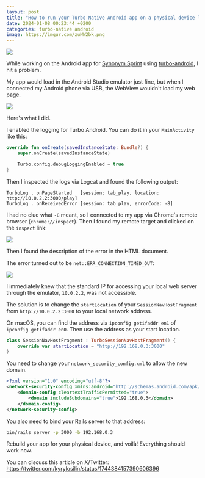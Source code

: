 ```yaml
---
layout: post
title: "How to run your Turbo Native Android app on a physical device locally"
date: 2024-01-08 00:23:44 +0200
categories: turbo-native android
image: https://imgur.com/zuNW2bk.png
---
```


<img src="https://imgur.com/zuNW2bk.png">

While working on the Android app for [Synonym Sprint][synonym-sprint] using
[turbo-android][turbo-android], I hit a problem.

My app would load in the Android Studio emulator just fine, but when I connected
my Android phone via USB, the WebView wouldn't load my web page.

<img src="https://imgur.com/pQHoN24.png">

Here's what I did.

I enabled the logging for Turbo Android. You can do it in your `MainActivity`
like this:

```kotlin
override fun onCreate(savedInstanceState: Bundle?) {
    super.onCreate(savedInstanceState)

    Turbo.config.debugLoggingEnabled = true
}
```

Then I inspected the logs via Logcat and found the following output:

```
TurboLog . onPageStarted   [session: tab_play, location: http://10.0.2.2:3000/play]
TurboLog . onReceivedError [session: tab_play, errorCode: -8]
```

I had no clue what `-8` meant, so I connected to my app via Chrome's remote
browser (`chrome://inspect`). Then I found my remote target and clicked on the
`inspect` link:

<img src="https://imgur.com/nvQ4vLG.png">

Then I found the description of the error in the HTML document.

The error turned out to be `net::ERR_CONNECTION_TIMED_OUT`:

<img src="https://imgur.com/65QSLQr.png">

I immediately knew that the standard IP for accessing your local web server
through the emulator, `10.0.2.2`, was not accessible.

The solution is to change the `startLocation` of your
`SessionNavHostFragment` from `http://10.0.2.2:3000` to your local network
address.

On macOS, you can find the address via `ipconfig getifaddr en1` of `ipconfig
getifaddr en0`. Then use the address as your start location.

```kotlin
class SessionNavHostFragment : TurboSessionNavHostFragment() {
    override var startLocation = "http://192.168.0.3:3000"
}
```

You need to change your `network_security_config.xml` to allow the new domain.

```xml
<?xml version="1.0" encoding="utf-8"?>
<network-security-config xmlns:android="http://schemas.android.com/apk/res/android">
    <domain-config cleartextTrafficPermitted="true">
        <domain includeSubdomains="true">192.168.0.3</domain>
    </domain-config>
</network-security-config>
```

You also need to bind your Rails server to that address:

```sh
bin/rails server -p 3000 -b 192.168.0.3
```

Rebuild your app for your physical device, and voilà! Everything should work now.

You can discuss this article on X/Twitter:
https://twitter.com/kyrylosilin/status/1744384157390606396

[synonym-sprint]: https://synonymsprint.com
[turbo-android]: https://github.com/hotwired/turbo-android
